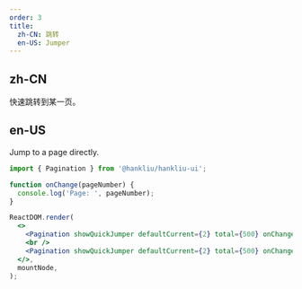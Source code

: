 ```yaml
---
order: 3
title:
  zh-CN: 跳转
  en-US: Jumper
---
```


## zh-CN

快速跳转到某一页。

## en-US

Jump to a page directly.

```jsx
import { Pagination } from '@hankliu/hankliu-ui';

function onChange(pageNumber) {
  console.log('Page: ', pageNumber);
}

ReactDOM.render(
  <>
    <Pagination showQuickJumper defaultCurrent={2} total={500} onChange={onChange} />
    <br />
    <Pagination showQuickJumper defaultCurrent={2} total={500} onChange={onChange} disabled />
  </>,
  mountNode,
);
```
